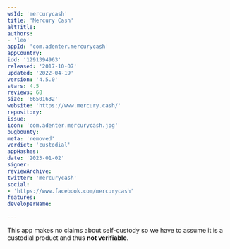 ```yaml
---
wsId: 'mercurycash'
title: 'Mercury Cash'
altTitle: 
authors:
- 'leo'
appId: 'com.adenter.mercurycash'
appCountry: 
idd: '1291394963'
released: '2017-10-07'
updated: '2022-04-19'
version: '4.5.0'
stars: 4.5
reviews: 68
size: '66501632'
website: 'https://www.mercury.cash/'
repository: 
issue: 
icon: 'com.adenter.mercurycash.jpg'
bugbounty: 
meta: 'removed'
verdict: 'custodial'
appHashes: 
date: '2023-01-02'
signer: 
reviewArchive: 
twitter: 'mercurycash'
social:
- 'https://www.facebook.com/mercurycash'
features: 
developerName: 

---
```


This app makes no claims about self-custody so we have to assume it is a
custodial product and thus **not verifiable**.
